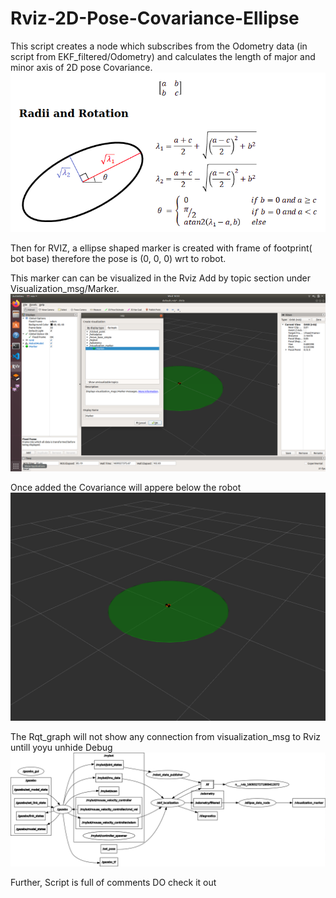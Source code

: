 # Rviz-2D-Pose-Covariance-Ellipse

This script creates a node which subscribes from the Odometry data (in script from EKF_filtered/Odometry) 
and calculates the length of major and minor axis of 2D pose Covariance.
![](Images/radius.png)

Then for RVIZ, a ellipse shaped marker is created with frame of footprint( bot base) therefore the pose is (0, 0, 0) wrt to robot.

This marker can can be visualized in the Rviz Add by topic section under Visualization_msg/Marker.
![](Images/Marker_Add.png)

Once added the Covariance will appere below the robot
![](Images/rviz_marker.png)

The Rqt_graph will not show any connection from visualization_msg to Rviz untill yoyu unhide Debug
![](Images/marker_rqt_graph.png)


Further, Script is full of comments DO check it out 
